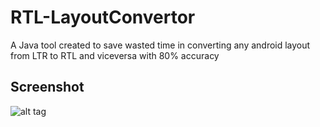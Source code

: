 # RTL-LayoutConvertor
A Java tool created to save wasted time in converting any android layout from LTR to RTL and viceversa with 80% accuracy

## Screenshot

![alt tag](https://github.com/abdallaadelessa/RTL-LayoutConvertor/blob/master/screenshots/screenshot1.png)
